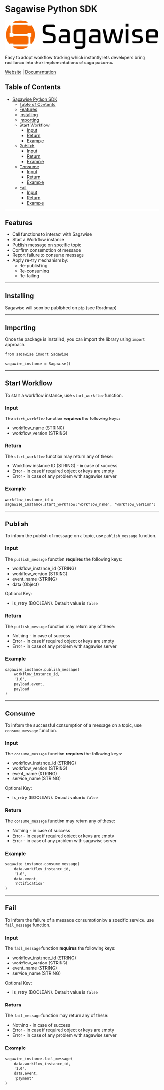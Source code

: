 # Sagawise Python SDK

![sagawise platform logo](../sagawise-platform-logo-1024x641-removebg-preview.png)

Easy to adopt workflow tracking which instantly lets developers bring resilience into their implementations of saga patterns.

[Website](https://venturenox.com/work/sagawise/) | [Documentation](https://github.com/venturenox/wtfsaga/tree/main)

## Table of Contents
- [Sagawise Python SDK](#sagawise-python-sdk)
	- [Table of Contents](#table-of-contents)
	- [Features](#features)
	- [Installing](#installing)
	- [Importing](#importing)
	- [Start Workflow](#start-workflow)
		- [Input](#input)
		- [Return](#return)
		- [Example](#example)
	- [Publish](#publish)
		- [Input](#input-1)
		- [Return](#return-1)
		- [Example](#example-1)
	- [Consume](#consume)
		- [Input](#input-2)
		- [Return](#return-2)
		- [Example](#example-2)
	- [Fail](#fail)
		- [Input](#input-3)
		- [Return](#return-3)
		- [Example](#example-3)


---
## Features
- Call functions to interact with Sagawise
- Start a Workflow instance
- Publish message on specific topic
- Confirm consumption of message
- Report failure to consume message
- Apply re-try mechanism by:
	- Re-publishing
	- Re-consuming
	- Re-failing


---
## Installing

Sagawise will soon be published on `pip` (see Roadmap)

<!-- ### Using Pip
```
pip install sagawise
``` -->


---
## Importing

Once the package is installed, you can import the library using `import` approach.

```
from sagawise import Sagawise

sagawise_instance = Sagawise()
```


---
## Start Workflow

To start a workflow instance, use `start_workflow` function.

### Input
The `start_workflow` function **requires** the following keys:
- workflow_name (STRING)
- workflow_version (STRING)

### Return
The `start_workflow` function may return any of these:
- Workflow instance ID (STRING) - in case of success
- Error - in case if required object or keys are empty
- Error - in case of any problem with sagawise server

### Example
```
workflow_instance_id = sagawise_instance.start_workflow('workflow_name', 'workflow_version')
```


---
## Publish

To inform the publish of message on a topic, use `publish_message` function.

### Input
The `publish_message` function **requires** the following keys:
- workflow_instance_id (STRING)
- workflow_version (STRING)
- event_name (STRING)
- data (Object)

Optional Key:
- is_retry (BOOLEAN). Default value is `false`

### Return
The `publish_message` function may return any of these:
- Nothing - in case of success
- Error - in case if required object or keys are empty
- Error - in case of any problem with sagawise server

### Example
```
sagawise_instance.publish_message(
	workflow_instance_id,
	'1.0', 
	payload.event,
	payload
)
```


---
## Consume

To inform the successful consumption of a message on a topic, use `consume_message` function.

### Input
The `consume_message` function **requires** the following keys:
- workflow_instance_id (STRING)
- workflow_version (STRING)
- event_name (STRING)
- service_name (STRING)

Optional Key:
- is_retry (BOOLEAN). Default value is `false`

### Return
The `consume_message` function may return any of these:
- Nothing - in case of success
- Error - in case if required object or keys are empty
- Error - in case of any problem with sagawise server

### Example
```
sagawise_instance.consume_message( 
	data.workflow_instance_id,
	'1.0', 
	data.event,
	'notification'
)
```


---
## Fail

To inform the failure of a message consumption by a specific service, use `fail_message` function.

### Input
The `fail_message` function **requires** the following keys:
- workflow_instance_id (STRING)
- workflow_version (STRING)
- event_name (STRING)
- service_name (STRING)

Optional Key:
- is_retry (BOOLEAN). Default value is `false`

### Return
The `fail_message` function may return any of these:
- Nothing - in case of success
- Error - in case if required object or keys are empty
- Error - in case of any problem with sagawise server

### Example
```
sagawise_instance.fail_message(
	data.workflow_instance_id,
	'1.0', 
	data.event,
	'payment'
)
```

